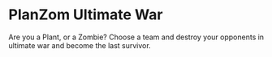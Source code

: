# PlanZom Ultimate War
Are you a Plant, or a Zombie? Choose a team and destroy your opponents in ultimate war and become the last survivor.